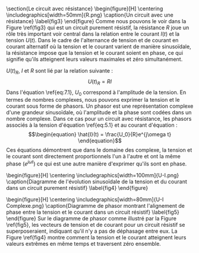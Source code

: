 
\section{Le circuit avec résistance}
\begin{figure}[H]
\centering
\includegraphics[width=50mm]{R.png}
\caption{Un circuit avec une résistance}
\label{fig3}
\end{figure}
Comme nous pouvons le voir dans la Figure \ref{fig3} qui est un circuit purement résistif, la résistance $R$ joue un rôle très important voir central dans la relation entre le courant $I(t)$ et la tension $U(t)$.  Dans le cadre de l'alternance de tension et de courant en courant alternatif où la tension et le courant varient de manière sinusoïdale, la résistance impose que la tension et le courant soient en phase, ce qui signifie qu'ils atteignent leurs valeurs maximales et zéro simultanément.

$U(t)_R$, $I$ et $R$ sont lié par la relation suivante :
$$
U(t)_R=RI
$$
Dans l'équation \ref{eq:7.1}, $U_0$ correspond à l'amplitude de la tension. En termes de nombres complexes, nous pouvons exprimer la tension et le courant sous forme de phasors. Un phasor est une représentation complexe d'une grandeur sinusoïdale, où l'amplitude et la phase sont codées dans un nombre complexe. Dans ce cas pour un circuit avec résistance, les phasors associés à la tension d'équation \ref{eq:5.1} et au courant d'équation :
$$\begin{equation}
    \hat{I}(t) = \frac{U_0}{R}e^{j\omega t}
\end{equation}$$
Ces équations démontrent que dans le domaine des complexe, la tension et le courant sont directement proportionnels l'un à l'autre et ont la même phase ($e^{j\omega t}$) ce qui est une autre manière d'exprimer qu'ils sont en phase.

\begin{figure}[H]
\centering
\includegraphics[width=100mm]{U-I.png}
\caption{Diagramme de l'évolution sinusoïdale de la tension et du courant dans un circuit purement résistif}
\label{fig4}
\end{figure}

\begin{figure}[H]
\centering
\includegraphics[width=80mm]{U-I Complexe.png}
\caption{Diagramme de phasor montrant l'alignement de phase entre la tension et le courant dans un circuit résistif}
\label{fig5}
\end{figure}
Sur le diagramme de phasor comme illustré par la Figure \ref{fig5}, les vecteurs de tension et de courant pour un circuit résistif se superposeraient, indiquant qu'il n'y a pas de déphasage entre eux. La Figure \ref{fig4} montre comment la tension et le courant atteignent leurs valeurs extrêmes en même temps et traversent zéro ensemble.